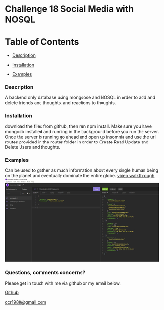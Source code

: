 # Challenge 18 Social Media with NOSQL
# Table of Contents

- [Description](#description)

- [Installation](#installation)

- [Examples](#examples)


### Description 

A backend only database using mongoose and NOSQL in order to add and delete friends and thoughts, and reactions to thoughts.

### Installation

download the files from github, then run npm install.  Make sure you have mongodb installed and running in the background before you run the server.  Once the server is running go ahead and open up insomnia and use the url routes provided in the routes folder in order to Create Read Update and Delete Users and thoughts.

### Examples

Can be used to gather as much information about every single human being on the planet and eventually dominate the entire globe.
[video walkthrough](https://bootcampspot.instructuremedia.com/embed/44678c87-1997-4667-810b-9afc496d5a23)
![image of deployed site](images/screenshot-insomnia.jpg?raw=true "Insomnia")



### Questions, comments concerns? 

Please get in touch with me via github or my email below.

[Github](https://www.github.com/chase-risinger)

ccr1988@gmail.com


